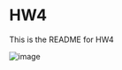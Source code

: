 # HW4
This is the README for HW4

![image](https://user-images.githubusercontent.com/45770541/112398042-ab9e4400-8cd9-11eb-88ed-bbe1cbf5d3f4.png)

